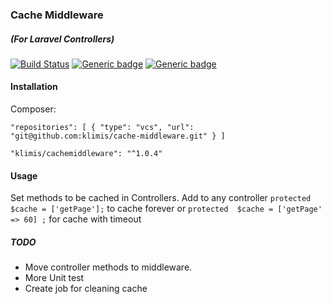 ### Cache Middleware 
##### (For Laravel Controllers)
[![Build Status](https://travis-ci.org/klimis/cache-middleware.svg?branch=master)](https://travis-ci.org/klimis/cache-middleware)
[![Generic badge](https://img.shields.io/badge/stable-1.0.4-<COLOR>.svg)](https://shields.io/)
[![Generic badge](https://img.shields.io/badge/licence-MIT-BROWN.svg)](https://shields.io/)

#### Installation
Composer:

`"repositories": [
         {
             "type": "vcs",
             "url":  "git@github.com:klimis/cache-middleware.git"
         }
     ]`

`"klimis/cachemiddleware": "^1.0.4"`     
#### Usage
Set methods to be cached in Controllers. Add to any controller `protected $cache = ['getPage'];` to cache forever or 
`protected  $cache = ['getPage' => 60] ;` for cache with timeout


##### TODO
* Move controller methods to middleware.
* More Unit test
* Create job for cleaning cache 

